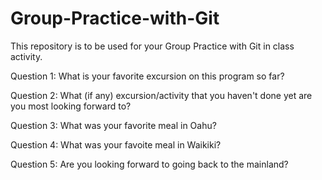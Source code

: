 # Group-Practice-with-Git

This repository is to be used for your Group Practice with Git in class activity.

Question 1:  What is your favorite excursion on this program so far?

Question 2:  What (if any) excursion/activity that you haven't done yet are you most looking forward to?

Question 3:  What was your favorite meal in Oahu?

Question 4:  What was your favoite meal in Waikiki?

Question 5:  Are you looking forward to going back to the mainland?
